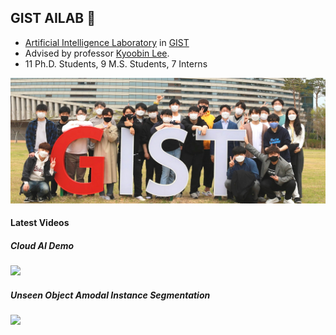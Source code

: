 ## GIST AILAB 👋

- [Artificial Intelligence Laboratory](https://ailab.gist.ac.kr/ailab/) in [GIST](https://www.gist.ac.kr/kr/main.html)
- Advised by professor [Kyoobin Lee](https://sites.google.com/view/gistailab/members/professor?authuser=0).
- 11 Ph.D. Students, 9 M.S. Students, 7 Interns

<img src="./figures/main.jpg" width="800">

#### Latest Videos
##### Cloud AI Demo
[<img src="https://img.youtube.com/vi/mGwisNSSWNI/maxresdefault.jpg" height="300">](https://youtu.be/mGwisNSSWN "cloud")  
 
##### Unseen Object Amodal Instance Segmentation
[<img src="https://img.youtube.com/vi/rDTmXu6BhIU/maxresdefault.jpg" height="300">](https://youtu.be/rDTmXu6BhIU "uoais")


